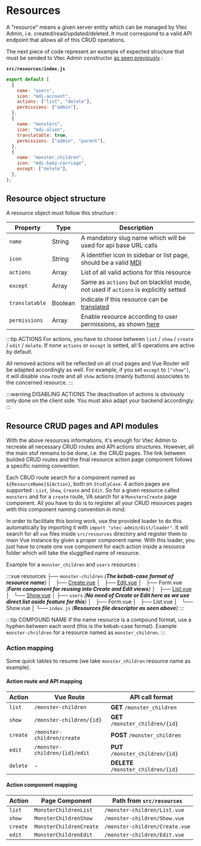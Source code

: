 # Resources

A "resource" means a given server entity which can be managed by Vtec Admin, i.e. created/read/updated/deleted. It must correspond to a valid API endpoint that allows all of this CRUD operations.

The next piece of code represent an example of expected structure that must be sended to Vtec Admin constructor [as seen previously](admin) :

**`src/resources/index.js`**

```js
export default [
  {
    name: "users",
    icon: "mdi-account",
    actions: ["list", "delete"],
    permissions: ["admin"],
  },
  {
    name: "monsters",
    icon: "mdi-alien",
    translatable: true,
    permissions: ["admin", "parent"],
  },
  {
    name: "monster_children",
    icon: "mdi-baby-carriage",
    except: ["delete"],
  },
];
```

## Resource object structure

A resource object must follow this structure :

| Property       | Type    | Description                                                                                          |
| -------------- | ------- | ---------------------------------------------------------------------------------------------------- |
| `name`         | String  | A mandatory slug name which will be used for api base URL calls                                      |
| `icon`         | String  | A identifier icon in sidebar or list page, should be a valid [MDI](https://materialdesignicons.com/) |
| `actions`      | Array   | List of all valid actions for this resource                                                          |
| `except`       | Array   | Same as `actions` but on blacklist mode, not used if `actions` is explicitly setted                  |
| `translatable` | Boolean | Indicate if this resource can be [translated](i18n#translation)                                      |
| `permissions`  | Array   | Enable resource according to user permissions, as shown [here](authorization)                        |

:::tip ACTIONS
For actions, you have to choose between `list` / `show` / `create` / `edit` / `delete`. If none `actions` or `except` is setted, all 5 operations are active by default.

All removed actions will be reflected on all crud pages and Vue Router will be adapted accordingly as well. For example, if you set `except` to `["show"]`, it will disable `show` route and all `show` actions (mainly buttons) associates to the concerned resource.
:::

:::warning DISABLING ACTIONS
The deactivation of actions is obviously only done on the client side. You must also adapt your backend accordingly.
:::

## Resource CRUD pages and API modules

With the above resources informations, it's enough for Vtec Admin to recreate all necessary CRUD routes and API actions structures. However, all the main stuf remains to be done, i.e. the CRUD pages. The link between builded CRUD routes and the final resource action page component follows a specific naming convention.

Each CRUD route search for a component named as `${ResourceName}${Action}`, both on `StudlyCase`. 4 action pages are supported : `List`, `Show`, `Create` and `Edit`. So for a given resource called `monsters` and for a `create` route, VA search for a `MonstersCreate` page component. All you have to do is to register all your CRUD resources pages with this component naming convention in mind.

In order to facilitate this boring work, use the provided loader to do this automatically by importing it with `import "vtec-admin/dist/loader"`. It will search for all `vue` files inside `src/resources` directory and register them to main Vue instance by given a proper component name. With this loader, you just have to create one vue component for each action inside a resource folder which will take the sluggified name of resource.

Example for a `monster_children` and `users` resources :

:::vue
resources
├── `monster-children` _(**The kebab-case format of resource name**)_
│   ├── [Create.vue](components/crud#create)
│   ├── [Edit.vue](components/crud#edit)
│   ├── Form.vue _(**Form component for reusing into Create and Edit views**)_
│   ├── [List.vue](components/list)
│   └── [Show.vue](components/crud#show)
│
├── `users` _(**No need of Create or Edit here as we use direct list aside feature for this**)_
│   ├── Form.vue
│   ├── List.vue
│   └── Show.vue
│
└── `index.js` _(**Resources file descriptor as seen above**)_
:::

:::tip COMPOUND NAME
If the name resource is a compound format, use a hyphen between each word (this is the kebab-case format). Example `monster-chrildren` for a resource named as `monster_children`.
:::

### Action mapping

Some quick tables to resume (we take `monster_children` resource name as example).

#### Action route and API mapping

| Action   | Vue Route                     | API call format                     |
| -------- | ----------------------------- | ----------------------------------- |
| `list`   | `/monster-children`           | **GET** `/monster_children`         |
| `show`   | `/monster-children/{id}`      | **GET** `/monster_children/{id}`    |
| `create` | `/monster-children/create`    | **POST** `/monster_children`        |
| `edit`   | `/monster-children/{id}/edit` | **PUT** `/monster_children/{id}`    |
| `delete` | -                             | **DELETE** `/monster_children/{id}` |

#### Action component mapping

| Action   | Page Component          | Path from `src/resources`      |
| -------- | ----------------------- | ------------------------------ |
| `list`   | `MonsterChildrenList`   | `/monster-children/List.vue`   |
| `show`   | `MonsterChildrenShow`   | `/monster-children/Show.vue`   |
| `create` | `MonsterChildrenCreate` | `/monster-children/Create.vue` |
| `edit`   | `MonsterChildrenEdit`   | `/monster-children/Edit.vue`   |
